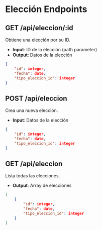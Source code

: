 # Elección Endpoints

## GET /api/eleccion/:id
Obtiene una elección por su ID.
- **Input**: ID de la elección (path parameter)
- **Output**: Datos de la elección
```json
{
    "id": integer,
    "fecha": date,
    "tipo_eleccion_id": integer
}
```

## POST /api/eleccion
Crea una nueva elección.
- **Input**: Datos de la elección
```json
{
    "id": integer,
    "fecha": date,
    "tipo_eleccion_id": integer
}
```

## GET /api/eleccion
Lista todas las elecciones.
- **Output**: Array de elecciones
```json
[
    {
        "id": integer,
        "fecha": date,
        "tipo_eleccion_id": integer
    }
]
```


